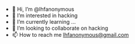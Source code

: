 - 👋 Hi, I’m @lhfanonymous
- 👀 I’m interested in hacking
- 🌱 I’m currently learning ...
- 💞️ I’m looking to collaborate on hacking
- 📫 How to reach me lhfanonymous@gmail.com

<!---
lhfanonymous/lhfanonymous is a ✨ special ✨ repository because its `README.md` (this file) appears on your GitHub profile.
You can click the Preview link to take a look at your changes.
--->
